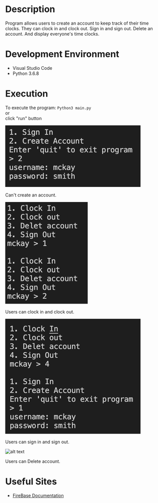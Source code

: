 # Description
 Program allows users to create an account to keep track of their time clocks. They can clock in and clock out. Sign in and sign out. Delete an account. And display everyone's time clocks.

# Development Environment
* Visual Studio Code
* Python 3.6.8

# Execution
To execute the program: `Python3 main.py`
<br />
or
<br />
click "run" button

![alt text](createaccount.png)

Can't create an account.<br />

![alt text](clockinout.png)

Users can clock in and clock out.<br />

![alt text](signinout.png)

Users can sign in and sign out.<br />

![alt text](programdeleteaccount_running3.png)

Users can Delete account.<br />


# Useful Sites
* [FireBase Documentation](https://firebase.google.com/docs/firestore)
